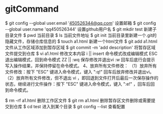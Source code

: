 # gitCommand
$ git config --global user.email '450526344@qq.com'		设置邮箱
$ git config --global user.name 'qq450526344'			设置github用户名
$ git mkdir test 						新建子目录文件
$ pwd								当前目录
$ ls								当前文件地址
$ git init							当前目录里新建一个.git的隐藏文件，存储仓库信息的 
$ touch a1.html							新建一个html文件
$ git add a1.html						文件从工作区域添加到暂存区域
$ git commit -m 'add description'				将暂存区域文件提交到仓库
$ vi a1.html							修改文本内容
i || insert							命令模式改成编辑模式
ESC								退出编辑模式，回到命令模式
ZZ || :wq							保存修改并退出vi
:w								回车后底行会提示写入操作结果，并保持停留在命令模式。
4、放弃所有文件修改：
（1）放弃所有文件修改：按下 "ESC" 键进入命令模式，键入 ":q!" 回车后放弃修改并退出vi。
（2）放弃所有文件修改，但不退出 vi ，即回退到文件打开后最后一次保存操作的状态，继续进行文件操作：按下 "ESC" 键进入命令模式，键入 ":e!" ，回车后回到命令模式。

$ rm -rf a1.html						删除工作区文件
$ git rm a1.html						删除暂存区文件删除或需要提交到仓库
$ cd test							进入到某个目录
$ git config --list						查看配置
